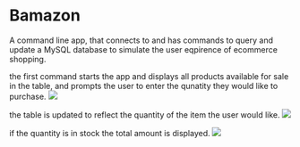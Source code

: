 # Bamazon

A command line app, that connects to and has commands to query and update a MySQL database to simulate the user eqpirence of ecommerce shopping.

the first command starts the app and displays all products available for sale in the table, and prompts the user to enter the qunatity they would like to purchase.
![](firstCommand.gif)

the table is updated to reflect the quantity of the item the user would like.
![](secondCommand.gif)

if the quantity is in stock the total amount is displayed.
![](finishCommand.gif)

